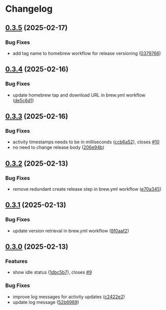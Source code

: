 # Changelog

## [0.3.5](https://github.com/izyuumi/xcode-discord-rpc/compare/v0.3.4...v0.3.5) (2025-02-17)


### Bug Fixes

* add tag name to homebrew workflow for release versioning ([0379766](https://github.com/izyuumi/xcode-discord-rpc/commit/0379766f9309db8dd12d8fdd4453b193e2e98a54))

## [0.3.4](https://github.com/izyuumi/xcode-discord-rpc/compare/v0.3.3...v0.3.4) (2025-02-16)


### Bug Fixes

* update homebrew tap and download URL in brew.yml workflow ([de5c6d1](https://github.com/izyuumi/xcode-discord-rpc/commit/de5c6d198e55b002d6c8d6e1b2b76378f76dc6d5))

## [0.3.3](https://github.com/izyuumi/xcode-discord-rpc/compare/v0.3.2...v0.3.3) (2025-02-16)


### Bug Fixes

* activity timestamps needs to be in milliseconds ([ccb6a52](https://github.com/izyuumi/xcode-discord-rpc/commit/ccb6a52aa2676b8ab11ee19b13e28e5ed1d9cc6a)), closes [#10](https://github.com/izyuumi/xcode-discord-rpc/issues/10)
* no need to change release body ([206e94b](https://github.com/izyuumi/xcode-discord-rpc/commit/206e94b1134ad50e1303e6ccd96b5184bcce85d6))

## [0.3.2](https://github.com/izyuumi/xcode-discord-rpc/compare/v0.3.1...v0.3.2) (2025-02-13)


### Bug Fixes

* remove redundant create release step in brew.yml workflow ([e70a345](https://github.com/izyuumi/xcode-discord-rpc/commit/e70a345a83cc4f24c7a05b561c537c9a9ef8f863))

## [0.3.1](https://github.com/izyuumi/xcode-discord-rpc/compare/v0.3.0...v0.3.1) (2025-02-13)


### Bug Fixes

* update version retrieval in brew.yml workflow ([8f0aaf2](https://github.com/izyuumi/xcode-discord-rpc/commit/8f0aaf269bfb02203f1499a30e5b7e51db296bb6))

## [0.3.0](https://github.com/izyuumi/xcode-discord-rpc/compare/v0.2.1...v0.3.0) (2025-02-13)


### Features

* show idle status ([1dbc5b7](https://github.com/izyuumi/xcode-discord-rpc/commit/1dbc5b7bb00a6b4bdc32c8b71659f4d53af9382a)), closes [#9](https://github.com/izyuumi/xcode-discord-rpc/issues/9)


### Bug Fixes

* improve log messages for activity updates ([c2422e2](https://github.com/izyuumi/xcode-discord-rpc/commit/c2422e2c83cd429d5b09b320932e871ef57093e7))
* update log message ([52b6989](https://github.com/izyuumi/xcode-discord-rpc/commit/52b698916c0e5f7aa5a293e18e349ffc5d7ef305))
